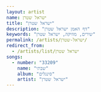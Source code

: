 ```yaml
---
layout: artist
name: ישראל שטרן
title: "ישראל שטרן"
description: "דף האמן ישראל שטרן"
keywords: "שירים, מוזיקה, ישראל שטרן"
permalink: /artists/ישראל-שטרן/
redirect_from:
  - /artists/list/ישראל שטרן
songs:
  - number: "33209"
    name: "שבתי"
    album: "סינגלים"
    artist: "ישראל שטרן"
---
```

